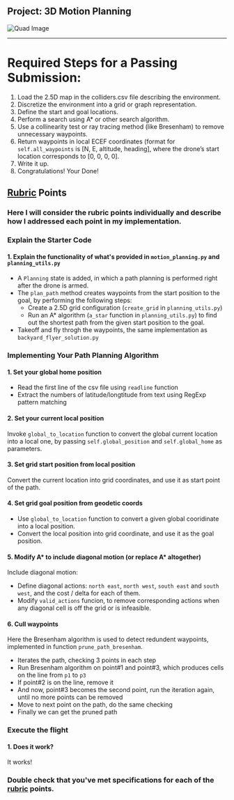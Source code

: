 ## Project: 3D Motion Planning
![Quad Image](./misc/enroute.png)

---


# Required Steps for a Passing Submission:
1. Load the 2.5D map in the colliders.csv file describing the environment.
2. Discretize the environment into a grid or graph representation.
3. Define the start and goal locations.
4. Perform a search using A* or other search algorithm.
5. Use a collinearity test or ray tracing method (like Bresenham) to remove unnecessary waypoints.
6. Return waypoints in local ECEF coordinates (format for `self.all_waypoints` is [N, E, altitude, heading], where the drone’s start location corresponds to [0, 0, 0, 0].
7. Write it up.
8. Congratulations!  Your Done!

## [Rubric](https://review.udacity.com/#!/rubrics/1534/view) Points
### Here I will consider the rubric points individually and describe how I addressed each point in my implementation.

### Explain the Starter Code

#### 1. Explain the functionality of what's provided in `motion_planning.py` and `planning_utils.py`
- A `Planning` state is added, in which a path planning is performed right after the drone is armed.
- The `plan_path` method creates waypoints from the start position to the goal, by performing the following steps:
  - Create a 2.5D grid configuration (`create_grid` in `planning_utils.py`)
  - Run an A* algorithm (`a_star` function in `planning_utils.py`) to find out the shortest path from the given start position to the goal.
- Takeoff and fly throgh the waypoints, the same implementation as `backyard_flyer_solution.py`

### Implementing Your Path Planning Algorithm

#### 1. Set your global home position

- Read the first line of the csv file using `readline` function
- Extract the numbers of latitude/longtitude from text using RegExp pattern matching

#### 2. Set your current local position

Invoke `global_to_location` function to convert the global current location into a local one, by passing `self.global_position` and `self.global_home` as parameters.

#### 3. Set grid start position from local position

Convert the current location into grid coordinates, and use it as start point of the path.

#### 4. Set grid goal position from geodetic coords

- Use `global_to_location` function to convert a given global cooridinate into a local position.
- Convert the local position into grid coordinate, and use it as the goal position.

#### 5. Modify A* to include diagonal motion (or replace A* altogether)

Include diagonal motion:

- Define diagonal actions: `north east`, `north west`, `south east` and `south west`, and the cost / delta for each of them.
- Modify `valid_actions` funcion, to remove corresponding actions when any diagonal cell is off the grid or is infeasible.

#### 6. Cull waypoints

Here the Bresenham algorithm is used to detect redundent waypoints, implemented in function `prune_path_bresenham`.

- Iterates the path, checking 3 points in each step
- Run Bresenham algorithm on point#1 and point#3, which produces cells on the line from `p1` to `p3`
- If point#2 is on the line, remove it
- And now, point#3 becomes the second point, run the iteration again, until no more points can be removed
- Move to next point on the path, do the same checking
- Finally we can get the pruned path

### Execute the flight
#### 1. Does it work?
It works!

### Double check that you've met specifications for each of the [rubric](https://review.udacity.com/#!/rubrics/1534/view) points.
